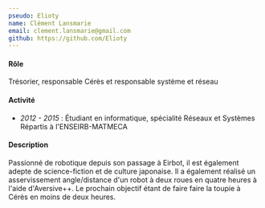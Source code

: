 ```yaml
---
pseudo: Elioty
name: Clément Lansmarie
email: clement.lansmarie@gmail.com
github: https://github.com/Elioty
---
```


#### Rôle

Trésorier, responsable Cérès et responsable système et réseau

#### Activité

- *2012 - 2015* : Étudiant en informatique, spécialité Réseaux et Systèmes Répartis à l'ENSEIRB-MATMECA

#### Description

Passionné de robotique depuis son passage à Eirbot, il est également adepte de science-fiction et de culture japonaise. Il a également réalisé un asservissement angle/distance d'un robot à deux roues en quatre heures à l'aide d'Aversive++. Le prochain objectif étant de faire faire la toupie à Cérès en moins de deux heures.
